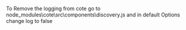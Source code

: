 To Remove the logging from cote go to node_modules\cote\src\components\discovery.js and in default Options change log to false